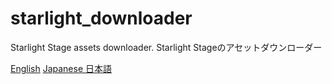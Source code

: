 # starlight_downloader
Starlight Stage assets downloader.
Starlight Stageのアセットダウンローダー

[English](README_EN.md)
[Japanese 日本語](README_JA.md)
